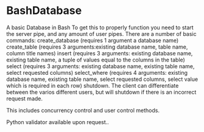 # BashDatabase
A basic Database in  Bash
To get this to properly function you need to start the server pipe, and any amount of user pipes. 
There are a number of basic commands:
  create_database (requires 1 argument a database name)
  create_table (requires 3 arguments:existing database name, table name, column title names)
  insert (requires 3 arguments: existing database name, existing table name, a tuple of values equal to the columns in the table)
  select (requires 3 arguments: existing database name, existing table name, select requested columns)
  select_where (requires 4 arguments: existing database name, existing table name, select requested columns, select value which is required in each row)
  shutdown.
The client can differentiate between the varios different users, but will shutdown if there is an incorrect request made.

This includes concurrency control and user control methods.

Python validator available upon request..
